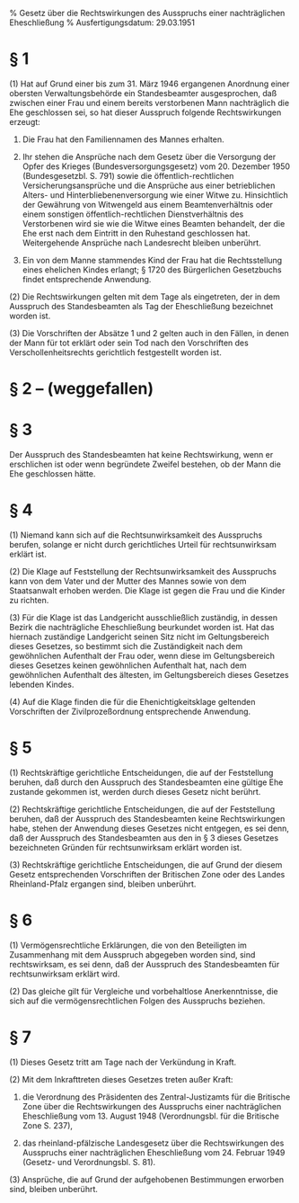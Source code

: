 % Gesetz über die Rechtswirkungen des Ausspruchs einer nachträglichen Eheschließung
% Ausfertigungsdatum: 29.03.1951
 
# § 1

(1) Hat auf Grund einer bis zum 31. März 1946 ergangenen Anordnung einer obersten Verwaltungsbehörde ein Standesbeamter ausgesprochen, daß zwischen einer Frau und einem bereits verstorbenen Mann nachträglich die Ehe geschlossen sei, so hat dieser Ausspruch folgende Rechtswirkungen erzeugt:

1. Die Frau hat den Familiennamen des Mannes erhalten.

2. Ihr stehen die Ansprüche nach dem Gesetz über die Versorgung der Opfer des Krieges (Bundesversorgungsgesetz) vom 20. Dezember 1950 (Bundesgesetzbl. S. 791) sowie die öffentlich-rechtlichen Versicherungsansprüche und die Ansprüche aus einer betrieblichen Alters- und Hinterbliebenenversorgung wie einer Witwe zu. Hinsichtlich der Gewährung von Witwengeld aus einem Beamtenverhältnis oder einem sonstigen öffentlich-rechtlichen Dienstverhältnis des Verstorbenen wird sie wie die Witwe eines Beamten behandelt, der die Ehe erst nach dem Eintritt in den Ruhestand geschlossen hat. Weitergehende Ansprüche nach Landesrecht bleiben unberührt.

3. Ein von dem Manne stammendes Kind der Frau hat die Rechtsstellung eines ehelichen Kindes erlangt; § 1720 des Bürgerlichen Gesetzbuchs findet entsprechende Anwendung.

(2) Die Rechtswirkungen gelten mit dem Tage als eingetreten, der in dem Ausspruch des Standesbeamten als Tag der Eheschließung bezeichnet worden ist.

(3) Die Vorschriften der Absätze 1 und 2 gelten auch in den Fällen, in denen der Mann für tot erklärt oder sein Tod nach den Vorschriften des Verschollenheitsrechts gerichtlich festgestellt worden ist.

# § 2 – (weggefallen)

# § 3

Der Ausspruch des Standesbeamten hat keine Rechtswirkung, wenn er erschlichen ist oder wenn begründete Zweifel bestehen, ob der Mann die Ehe geschlossen hätte.

# § 4

(1) Niemand kann sich auf die Rechtsunwirksamkeit des Ausspruchs berufen, solange er nicht durch gerichtliches Urteil für rechtsunwirksam erklärt ist.

(2) Die Klage auf Feststellung der Rechtsunwirksamkeit des Ausspruchs kann von dem Vater und der Mutter des Mannes sowie von dem Staatsanwalt erhoben werden. Die Klage ist gegen die Frau und die Kinder zu richten.

(3) Für die Klage ist das Landgericht ausschließlich zuständig, in dessen Bezirk die nachträgliche Eheschließung beurkundet worden ist. Hat das hiernach zuständige Landgericht seinen Sitz nicht im Geltungsbereich dieses Gesetzes, so bestimmt sich die Zuständigkeit nach dem gewöhnlichen Aufenthalt der Frau oder, wenn diese im Geltungsbereich dieses Gesetzes keinen gewöhnlichen Aufenthalt hat, nach dem gewöhnlichen Aufenthalt des ältesten, im Geltungsbereich dieses Gesetzes lebenden Kindes.

(4) Auf die Klage finden die für die Ehenichtigkeitsklage geltenden Vorschriften der Zivilprozeßordnung entsprechende Anwendung.

# § 5

(1) Rechtskräftige gerichtliche Entscheidungen, die auf der Feststellung beruhen, daß durch den Ausspruch des Standesbeamten eine gültige Ehe zustande gekommen ist, werden durch dieses Gesetz nicht berührt.

(2) Rechtskräftige gerichtliche Entscheidungen, die auf der Feststellung beruhen, daß der Ausspruch des Standesbeamten keine Rechtswirkungen habe, stehen der Anwendung dieses Gesetzes nicht entgegen, es sei denn, daß der Ausspruch des Standesbeamten aus den in § 3 dieses Gesetzes bezeichneten Gründen für rechtsunwirksam erklärt worden ist.

(3) Rechtskräftige gerichtliche Entscheidungen, die auf Grund der diesem Gesetz entsprechenden Vorschriften der Britischen Zone oder des Landes Rheinland-Pfalz ergangen sind, bleiben unberührt.

# § 6

(1) Vermögensrechtliche Erklärungen, die von den Beteiligten im Zusammenhang mit dem Ausspruch abgegeben worden sind, sind rechtswirksam, es sei denn, daß der Ausspruch des Standesbeamten für rechtsunwirksam erklärt wird.

(2) Das gleiche gilt für Vergleiche und vorbehaltlose Anerkenntnisse, die sich auf die vermögensrechtlichen Folgen des Ausspruchs beziehen.

# § 7

(1) Dieses Gesetz tritt am Tage nach der Verkündung in Kraft.

(2) Mit dem Inkrafttreten dieses Gesetzes treten außer Kraft:

1. die Verordnung des Präsidenten des Zentral-Justizamts für die Britische Zone über die Rechtswirkungen des Ausspruchs einer nachträglichen Eheschließung vom 13. August 1948 (Verordnungsbl. für die Britische Zone S. 237),

2. das rheinland-pfälzische Landesgesetz über die Rechtswirkungen des Ausspruchs einer nachträglichen Eheschließung vom 24. Februar 1949 (Gesetz- und Verordnungsbl. S. 81).

(3) Ansprüche, die auf Grund der aufgehobenen Bestimmungen erworben sind, bleiben unberührt.
